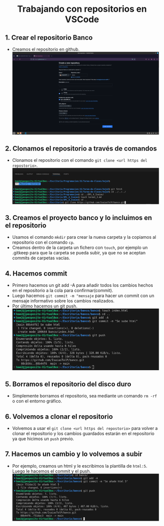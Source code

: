 # <div align="center">Trabajando con repositorios en VSCode</div>

## 1. Crear el repositorio Banco
- Creamos el repositorio en github.
![Captura](images/captura-banco1.png)

## 2. Clonamos el repositorio a través de comandos
- Clonamos el repositorio con el comando `git clone <url https del repostorio>`.
![Captura](images/captura-banco2.png)

## 3. Creamos el proyecto banco y lo incluimos en el repositorio
- Usamos el comando `mkdir` para crear la nueva carpeta y la copiamos al repositorio con el comando `cp`.
- Creamos dentro de la carpeta un fichero con `touch`, por ejemplo un .gitkeep para que la carpeta se pueda subir, ya que no se aceptan commits de carpetas vacías.

## 4. Hacemos commit
- Primero hacemos un git add -A para añadir todos los cambios hechos en el repositorio a la cola para confirmar(commit).
- Luego hacemos `git commit -m "mensaje` para hacer un commit con un mensaje informativo sobre los cambios realizados. 
- Por último hacemos un git push.
![Captura](images/Captura-banco3.png)

## 5. Borramos el repositorio del disco duro
- Simplemente borramos el repositorio, sea mediante un comando `rm -rf` o con el entorno gráfico.

## 6. Volvemos a clonar el repositorio
- Volvemos a usar el `git clone <url https del repostorio>` para volver a clonar el repositorio y los cambios guardados estarán en el repositorio ya que hicimos un `push` previo.

## 7. Hacemos un cambio y lo volvemos a subir
- Por ejemplo, creamos un html y le escribimos la plantilla de `html:5`. Luego le hacemos el commit y el push.
![Captura](images/Captura-banco4.png)